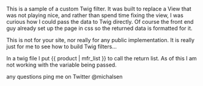 This is a sample of a custom Twig filter.
It was built to replace a View that was not playing nice, and rather
than spend time fixing the view, I was curious how I could pass the data
to Twig directly. Of course the front end guy already set up the page in
css so the returned data is formatted for it.

This is not for your site, nor really for any public implementation.
It is really just for me to see how to build Twig filters...

In a twig file I put    {{ product | mfr_list }} to call the return list.
As of this I am not working with the variable being passed.


any questions ping me on Twitter @michalsen
